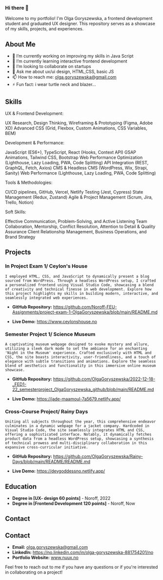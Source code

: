 ### Hi there 👋

Welcome to my portfolio! I'm Olga Goryszewska, a frontend development student and graduated UX designer. This repository serves as a showcase of my skills, projects, and experiences.

## About Me

- 🔭 I’m currently working on improving my skills in Java Script
- 🌱 I’m currently learning interactive frontend development
- 👯 I’m looking to collaborate on startups
- 💬 Ask me about ux/ui design, HTML,CSS, basic JS
- 📫 How to reach me: olga.goryszewska@gmail.com
- ⚡ Fun fact: i wear turtle neck and blazer...

## Skills
UX & Frontend Development:

UX Research, Design Thinking, Wireframing & Prototyping (Figma, Adobe XD)
Advanced CSS (Grid, Flexbox, Custom Animations, CSS Variables, BEM)

Development & Performance:

JavaScript (ES6+), TypeScript, React (Hooks, Context API)
GSAP Animations, Tailwind CSS, Bootstrap
Web Performance Optimization (Lighthouse, Lazy Loading, PWA, Code Splitting)
API Integration (REST, GraphQL, Fetch, Axios)
CMS & Headless CMS (WordPress, Wix, Strapi, Sanity)
Web Performance (Lighthouse, Lazy Loading, PWA, Code Splitting)

Tools & Methodologies:

CI/CD pipelines, GitHub, Vercel, Netlify
Testing (Jest, Cypress)
State Management (Redux, Zustand)
Agile & Project Management (Scrum, Jira, Trello, Notion)

Soft Skills:

Effective Communication, Problem-Solving, and Active Listening
Team Collaboration, Mentorship, Conflict Resolution, Attention to Detail & Quality Assurance
Client Relationship Management, Business Operations, and Brand Strategy

## Projects

### In Project Exam 1/ Ceylon's House

    I employed HTML, CSS, and JavaScript to dynamically present a blog sourced from WordPress. Through a headless WordPress setup, I crafted a personalized frontend using Visual Studio Code, showcasing a blend of creativity and technical finesse in web development. Explore how this project highlights my skills in building modern, interactive, and seamlessly integrated web experiences.

- **GitHub Repository:** https://github.com/Noroff-FEU-Assignments/project-exam-1-OlgaGoryszewska/blob/main/README.md

- **Live Demo:** https://www.ceylonshouse.no

### Semester Project 1/ Science Museum

    A captivating museum webpage designed to evoke mystery and allure, utilizing a sleek dark mode to set the ambiance for an enchanting 'Night in the Museum' experience. Crafted exclusively with HTML and CSS, the site boasts interactivity, user-friendliness, and a touch of elegance with subtle transitions and animations. Explore the seamless blend of aesthetics and functionality in this immersive online museum showcase.

- **GitHub Repository:** https://github.com/OlgaGoryszewska/2022-12-18-_FED1-22_semesterproject_OlgaGoryszewska_github/blob/main/README.md

- **Live Demo:** https://jade-maamoul-7a5679.netlify.app/

### Cross-Course Project/ Rainy Days

    Uniting all subjects throughout the year, this comprehensive endeavor culminates in a dynamic webpage for a jacket company. Hardcoded in Visual Studio Code, the site seamlessly integrates HTML and CSS, offering a sophisticated interface. Notably, it dynamically fetches product data from a headless WordPress setup, showcasing a synthesis of technical prowess and multi-disciplinary collaboration in this expansive cross-curricular initiative.

- **GitHub Repository:** https://github.com/OlgaGoryszewska/Rainy-Days/blob/main/README/README.md

- **Live Demo:** https://devgoddessno.netlify.app/

## Education

- **Degree in [UX- design 60 points]** - Noroff, 2022
- **Degree in [Frontend Development 120 points]** - Noroff, Now

## Contact

## Contact

- **Email:** olga.goryszewska@gmail.com
- **LinkedIn:** https://no.linkedin.com/in/olga-goryszewska-881754201/no
- **Portfolio Website:** www.nuux.no

Feel free to reach out to me if you have any questions or if you're interested in collaborating on a project!


